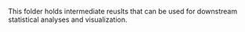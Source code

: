 This folder holds intermediate reuslts that can be used for downstream statistical analyses and visualization.